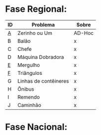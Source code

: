 # **Fase Regional:**

| ID  |  Problema  | Sobre |
| - | ------------------- | -------- |
| [A]() |  Zerinho ou Um |  AD-Hoc |
| B |  Balão |  x |
| C |  Chefe |  x |
| D |  Máquina Dobradora |  x |
| [E]() |  Mergulho |  x |
| [F]() |  Triângulos |  x |
| G |  Linhas de contêineres |  x |
| H |  Ônibus |  x |
| I |  Remendo |  x |
| J |  Caminhão |  x |

# **Fase Nacional:**